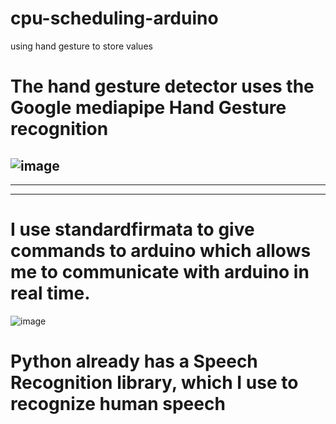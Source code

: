 # cpu-scheduling-arduino
using hand gesture to store values
# The hand gesture detector uses the Google mediapipe Hand Gesture recognition
![image](https://github.com/abbosking/cpu-scheduling-arduino/assets/105731575/373ddf78-e04d-4d93-bfc9-febe3472f783)
--
---
----
# I use standardfirmata to give commands to arduino which allows me to communicate with arduino in real time.
![image](https://github.com/abbosking/cpu-scheduling-arduino/assets/105731575/83b0d916-43bb-41e6-ae5e-505f1f825b69)
# Python already has a Speech Recognition library, which I use to recognize human speech
